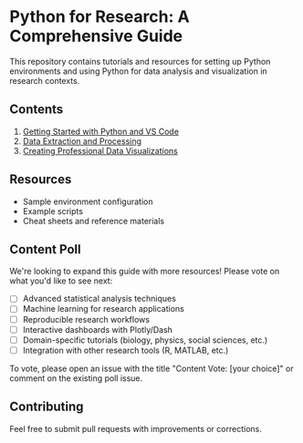 # Python for Research: A Comprehensive Guide

This repository contains tutorials and resources for setting up Python environments and using Python for data analysis and visualization in research contexts.

## Contents

1. [Getting Started with Python and VS Code](tutorials/part1-getting-started.md)
2. [Data Extraction and Processing](tutorials/part2-data-extraction.md)
3. [Creating Professional Data Visualizations](tutorials/part3-data-visualization.md)

## Resources

- Sample environment configuration
- Example scripts
- Cheat sheets and reference materials

## Content Poll

We're looking to expand this guide with more resources! Please vote on what you'd like to see next:

- [ ] Advanced statistical analysis techniques
- [ ] Machine learning for research applications
- [ ] Reproducible research workflows
- [ ] Interactive dashboards with Plotly/Dash
- [ ] Domain-specific tutorials (biology, physics, social sciences, etc.)
- [ ] Integration with other research tools (R, MATLAB, etc.)

To vote, please open an issue with the title "Content Vote: [your choice]" or comment on the existing poll issue.

## Contributing

Feel free to submit pull requests with improvements or corrections.
